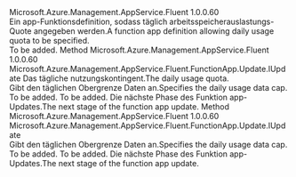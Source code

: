 <Type Name="IWithDailyUsageQuota" FullName="Microsoft.Azure.Management.AppService.Fluent.FunctionApp.Update.IWithDailyUsageQuota">
  <TypeSignature Language="C#" Value="public interface IWithDailyUsageQuota" />
  <TypeSignature Language="ILAsm" Value=".class public interface auto ansi abstract IWithDailyUsageQuota" />
  <TypeSignature Language="DocId" Value="T:Microsoft.Azure.Management.AppService.Fluent.FunctionApp.Update.IWithDailyUsageQuota" />
  <TypeSignature Language="VB.NET" Value="Public Interface IWithDailyUsageQuota" />
  <TypeSignature Language="F#" Value="type IWithDailyUsageQuota = interface" />
  <AssemblyInfo>
    <AssemblyName>Microsoft.Azure.Management.AppService.Fluent</AssemblyName>
    <AssemblyVersion>1.0.0.60</AssemblyVersion>
  </AssemblyInfo>
  <Interfaces />
  <Docs>
    <summary>
            <span data-ttu-id="9118c-101">Ein app-Funktionsdefinition, sodass täglich arbeitsspeicherauslastungs-Quote angegeben werden.</span><span class="sxs-lookup"><span data-stu-id="9118c-101">A function app definition allowing daily usage quota to be specified.</span></span>
            </summary>
    <remarks>To be added.</remarks>
  </Docs>
  <Members>
    <Member MemberName="WithDailyUsageQuota">
      <MemberSignature Language="C#" Value="public Microsoft.Azure.Management.AppService.Fluent.FunctionApp.Update.IUpdate WithDailyUsageQuota (int quota);" />
      <MemberSignature Language="ILAsm" Value=".method public hidebysig newslot virtual instance class Microsoft.Azure.Management.AppService.Fluent.FunctionApp.Update.IUpdate WithDailyUsageQuota(int32 quota) cil managed" />
      <MemberSignature Language="DocId" Value="M:Microsoft.Azure.Management.AppService.Fluent.FunctionApp.Update.IWithDailyUsageQuota.WithDailyUsageQuota(System.Int32)" />
      <MemberSignature Language="VB.NET" Value="Public Function WithDailyUsageQuota (quota As Integer) As IUpdate" />
      <MemberSignature Language="F#" Value="abstract member WithDailyUsageQuota : int -&gt; Microsoft.Azure.Management.AppService.Fluent.FunctionApp.Update.IUpdate" Usage="iWithDailyUsageQuota.WithDailyUsageQuota quota" />
      <MemberType>Method</MemberType>
      <AssemblyInfo>
        <AssemblyName>Microsoft.Azure.Management.AppService.Fluent</AssemblyName>
        <AssemblyVersion>1.0.0.60</AssemblyVersion>
      </AssemblyInfo>
      <ReturnValue>
        <ReturnType>Microsoft.Azure.Management.AppService.Fluent.FunctionApp.Update.IUpdate</ReturnType>
      </ReturnValue>
      <Parameters>
        <Parameter Name="quota" Type="System.Int32" />
      </Parameters>
      <Docs>
        <param name="quota"><span data-ttu-id="9118c-102">Das tägliche nutzungskontingent.</span><span class="sxs-lookup"><span data-stu-id="9118c-102">The daily usage quota.</span></span></param>
        <summary>
            <span data-ttu-id="9118c-103">Gibt den täglichen Obergrenze Daten an.</span><span class="sxs-lookup"><span data-stu-id="9118c-103">Specifies the daily usage data cap.</span></span>
            </summary>
        <returns>To be added.</returns>
        <remarks>To be added.</remarks>
        <return><span data-ttu-id="9118c-104">Die nächste Phase des Funktion app-Updates.</span><span class="sxs-lookup"><span data-stu-id="9118c-104">The next stage of the function app update.</span></span></return>
      </Docs>
    </Member>
    <Member MemberName="WithoutDailyUsageQuota">
      <MemberSignature Language="C#" Value="public Microsoft.Azure.Management.AppService.Fluent.FunctionApp.Update.IUpdate WithoutDailyUsageQuota ();" />
      <MemberSignature Language="ILAsm" Value=".method public hidebysig newslot virtual instance class Microsoft.Azure.Management.AppService.Fluent.FunctionApp.Update.IUpdate WithoutDailyUsageQuota() cil managed" />
      <MemberSignature Language="DocId" Value="M:Microsoft.Azure.Management.AppService.Fluent.FunctionApp.Update.IWithDailyUsageQuota.WithoutDailyUsageQuota" />
      <MemberSignature Language="VB.NET" Value="Public Function WithoutDailyUsageQuota () As IUpdate" />
      <MemberSignature Language="F#" Value="abstract member WithoutDailyUsageQuota : unit -&gt; Microsoft.Azure.Management.AppService.Fluent.FunctionApp.Update.IUpdate" Usage="iWithDailyUsageQuota.WithoutDailyUsageQuota " />
      <MemberType>Method</MemberType>
      <AssemblyInfo>
        <AssemblyName>Microsoft.Azure.Management.AppService.Fluent</AssemblyName>
        <AssemblyVersion>1.0.0.60</AssemblyVersion>
      </AssemblyInfo>
      <ReturnValue>
        <ReturnType>Microsoft.Azure.Management.AppService.Fluent.FunctionApp.Update.IUpdate</ReturnType>
      </ReturnValue>
      <Parameters />
      <Docs>
        <summary>
            <span data-ttu-id="9118c-105">Gibt den täglichen Obergrenze Daten an.</span><span class="sxs-lookup"><span data-stu-id="9118c-105">Specifies the daily usage data cap.</span></span>
            </summary>
        <returns>To be added.</returns>
        <remarks>To be added.</remarks>
        <return><span data-ttu-id="9118c-106">Die nächste Phase des Funktion app-Updates.</span><span class="sxs-lookup"><span data-stu-id="9118c-106">The next stage of the function app update.</span></span></return>
      </Docs>
    </Member>
  </Members>
</Type>